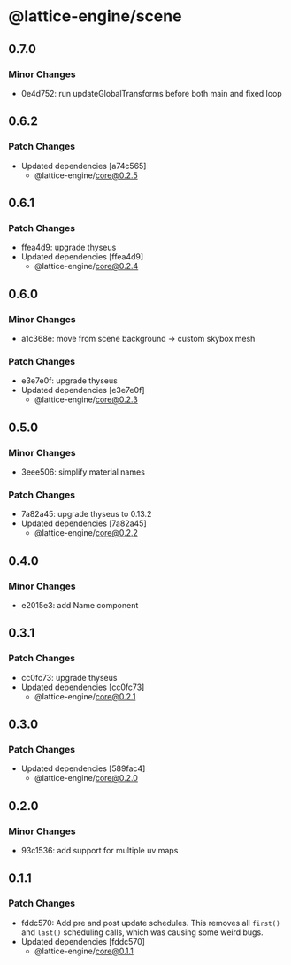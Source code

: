 # @lattice-engine/scene

## 0.7.0

### Minor Changes

- 0e4d752: run updateGlobalTransforms before both main and fixed loop

## 0.6.2

### Patch Changes

- Updated dependencies [a74c565]
  - @lattice-engine/core@0.2.5

## 0.6.1

### Patch Changes

- ffea4d9: upgrade thyseus
- Updated dependencies [ffea4d9]
  - @lattice-engine/core@0.2.4

## 0.6.0

### Minor Changes

- a1c368e: move from scene background -> custom skybox mesh

### Patch Changes

- e3e7e0f: upgrade thyseus
- Updated dependencies [e3e7e0f]
  - @lattice-engine/core@0.2.3

## 0.5.0

### Minor Changes

- 3eee506: simplify material names

### Patch Changes

- 7a82a45: upgrade thyseus to 0.13.2
- Updated dependencies [7a82a45]
  - @lattice-engine/core@0.2.2

## 0.4.0

### Minor Changes

- e2015e3: add Name component

## 0.3.1

### Patch Changes

- cc0fc73: upgrade thyseus
- Updated dependencies [cc0fc73]
  - @lattice-engine/core@0.2.1

## 0.3.0

### Patch Changes

- Updated dependencies [589fac4]
  - @lattice-engine/core@0.2.0

## 0.2.0

### Minor Changes

- 93c1536: add support for multiple uv maps

## 0.1.1

### Patch Changes

- fddc570: Add pre and post update schedules. This removes all `first()` and `last()` scheduling calls, which was causing some weird bugs.
- Updated dependencies [fddc570]
  - @lattice-engine/core@0.1.1
